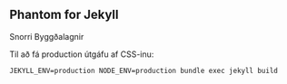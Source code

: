 ## Phantom for Jekyll
Snorri Byggðalagnir

Til að fá production útgáfu af CSS-inu:

```
JEKYLL_ENV=production NODE_ENV=production bundle exec jekyll build
``` 